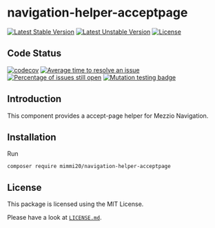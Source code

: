# navigation-helper-acceptpage

[![Latest Stable Version](https://poser.pugx.org/mimmi20/navigation-helper-acceptpage/v/stable?format=flat-square)](https://packagist.org/packages/mimmi20/navigation-helper-acceptpage)
[![Latest Unstable Version](https://poser.pugx.org/mimmi20/navigation-helper-acceptpage/v/unstable?format=flat-square)](https://packagist.org/packages/mimmi20/navigation-helper-acceptpage)
[![License](https://poser.pugx.org/mimmi20/navigation-helper-acceptpage/license?format=flat-square)](https://packagist.org/packages/mimmi20/navigation-helper-acceptpage)

## Code Status

[![codecov](https://codecov.io/gh/mimmi20/navigation-helper-acceptpage/branch/master/graph/badge.svg)](https://codecov.io/gh/mimmi20/navigation-helper-acceptpage)
[![Average time to resolve an issue](https://isitmaintained.com/badge/resolution/mimmi20/navigation-helper-acceptpage.svg)](https://isitmaintained.com/project/mimmi20/navigation-helper-acceptpage "Average time to resolve an issue")
[![Percentage of issues still open](https://isitmaintained.com/badge/open/mimmi20/navigation-helper-acceptpage.svg)](https://isitmaintained.com/project/mimmi20/navigation-helper-acceptpage "Percentage of issues still open")
[![Mutation testing badge](https://img.shields.io/endpoint?style=flat&url=https%3A%2F%2Fbadge-api.stryker-mutator.io%2Fgithub.com%2Fmimmi20%2Fnavigation-helper-acceptpage%2Fmaster)](https://dashboard.stryker-mutator.io/reports/github.com/mimmi20/navigation-helper-acceptpage/master)

## Introduction

This component provides a accept-page helper for Mezzio Navigation.

## Installation

Run

```shell
composer require mimmi20/navigation-helper-acceptpage
```

## License

This package is licensed using the MIT License.

Please have a look at [`LICENSE.md`](LICENSE.md).
